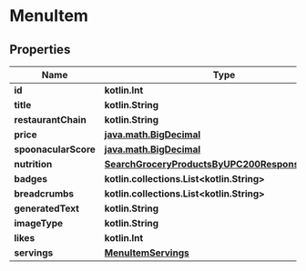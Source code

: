 
# MenuItem

## Properties
| Name | Type | Description | Notes |
| ------------ | ------------- | ------------- | ------------- |
| **id** | **kotlin.Int** |  |  |
| **title** | **kotlin.String** |  |  |
| **restaurantChain** | **kotlin.String** |  |  |
| **price** | [**java.math.BigDecimal**](java.math.BigDecimal.md) |  |  |
| **spoonacularScore** | [**java.math.BigDecimal**](java.math.BigDecimal.md) |  |  |
| **nutrition** | [**SearchGroceryProductsByUPC200ResponseNutrition**](SearchGroceryProductsByUPC200ResponseNutrition.md) |  |  [optional] |
| **badges** | **kotlin.collections.List&lt;kotlin.String&gt;** |  |  [optional] |
| **breadcrumbs** | **kotlin.collections.List&lt;kotlin.String&gt;** |  |  [optional] |
| **generatedText** | **kotlin.String** |  |  [optional] |
| **imageType** | **kotlin.String** |  |  [optional] |
| **likes** | **kotlin.Int** |  |  [optional] |
| **servings** | [**MenuItemServings**](MenuItemServings.md) |  |  [optional] |



